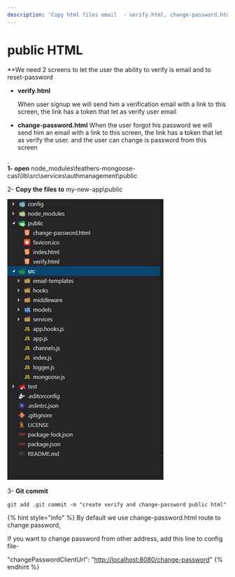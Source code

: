 ```yaml
---
description: 'Copy html files email  - verify.html, change-password.html'
---
```


# public HTML

\*\*We need 2 screens to let the user the ability to verify is email and to reset-password

* **verify.html**

  When user signup we will send him a verification email with a link to this screen, the link has a token that let as verify user email

* **change-password.html** When the user forgot his password we will send him an email with a link to this screen, the link has a token that let as verify the user. and the user can change is password from this screen

.  
**1- open** node\_modules\feathers-mongoose-casl\lib\src\services\authmanagement\public

2- **Copy the files to** my-new-app\public

![](../../.gitbook/assets/capture.JPG)

3- **Git commit**

```text
git add .git commit -m "create verify and change-password public html"
```

{% hint style="info" %}
By default we use change-password.html route to change password,

If you want to change password from other address, add this line to config file-

"changePasswordClientUrl": "[http://localhost:8080/change-password](http://localhost:8080/change-password)"
{% endhint %}

